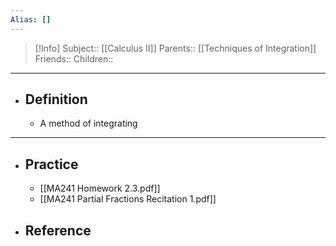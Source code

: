 ```yaml
---
Alias: []
---
```

> [!Info]
> Subject:: [[Calculus II]]
> Parents:: [[Techniques of Integration]]
> Friends:: 
> Children:: 
---
- ## Definition
	- A method of integrating 
---
- ## Practice
	- [[MA241 Homework 2.3.pdf]]
	- [[MA241 Partial Fractions Recitation 1.pdf]]
- ## Reference
